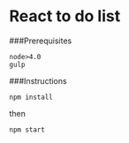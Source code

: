 # React to do list

###Prerequisites
```
node>4.0
gulp
```

###Instructions

```
npm install
```
then

```
npm start
```
